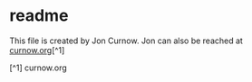 # readme

This file is created by Jon Curnow. Jon can also be reached at [curnow.org](https://www.curnow.org])[^1]

[^1] curnow.org

